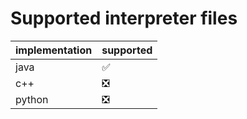 # Supported interpreter files
|implementation|supported|
|--------------|----|
|java|✅|
|c++|❎|
|python|❎|

